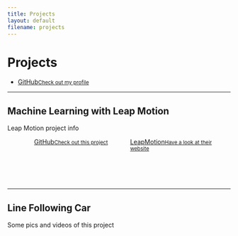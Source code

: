 ```yaml
---
title: Projects
layout: default
filename: projects
--- 
```


<h1>Projects</h1>

<ul class="downloads">
  <li><a href="{{ site.github.owner_url }}" target="_blank">GitHub<small>Check out my profile</small></a></li>
</ul>

<hr>
<h2>Machine Learning with Leap Motion</h2>
<p>
  Leap Motion project info

  <div style="height:100px;">
    <div style="display:inline-block;text-align:right;float:left;width:45%;">
      <a href="https://github.com/Jonathan-Oehley/EEE4114F_Project" target="_blank">GitHub<small>Check out this project</small></a>
    </div>
    <div style="display:inline-block;text-align:left;float:right;width:45%;">
      <a href="https://www.leapmotion.com" target="_blank">LeapMotion<small>Have a look at their website</small></a>
    </div>
  </div>
</p>

<hr>
<h2>Line Following Car</h2>
<p>
  Some pics and videos of this project
</p>

